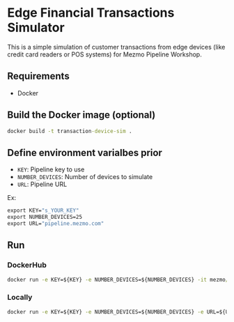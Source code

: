 # Edge Financial Transactions Simulator

This is a simple simulation of customer transactions from edge devices (like credit card readers or POS systems) for Mezmo Pipeline Workshop.

## Requirements
* Docker

## Build the Docker image (optional)
```cmd
docker build -t transaction-device-sim .
```

## Define environment varialbes prior
* `KEY`: Pipeline key to use
* `NUMBER_DEVICES`: Number of devices to simulate
* `URL`: Pipeline URL

Ex:
```cmd
export KEY="s_YOUR_KEY"
export NUMBER_DEVICES=25
export URL="pipeline.mezmo.com"
```

## Run
### DockerHub
```cmd
docker run -e KEY=${KEY} -e NUMBER_DEVICES=${NUMBER_DEVICES} -it mezmo/transaction-device-sim:0.1.0
```
### Locally
```cmd
docker run -e KEY=${KEY} -e NUMBER_DEVICES=${NUMBER_DEVICES} -e URL=${URL} -it transaction-device-sim
```
